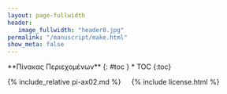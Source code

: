 ```yaml
---
layout: page-fullwidth
header:
   image_fullwidth: "header8.jpg"
permalink: "/manuscript/make.html"
show_meta: false
---
```


<div class="row">
<div class="medium-4 medium-push-8 columns" markdown="1">
<div class="panel radius" markdown="1">
**Πίνακας Περιεχομένων**
{: #toc }
*  TOC
{:toc}
</div>
</div><!-- /.medium-4.columns -->

<div class="medium-8 medium-pull-4 columns" markdown="1">

{% include_relative pi-ax02.md %}

{% include license.html %}

</div><!-- /.medium-8.columns -->
</div><!-- /.row -->
